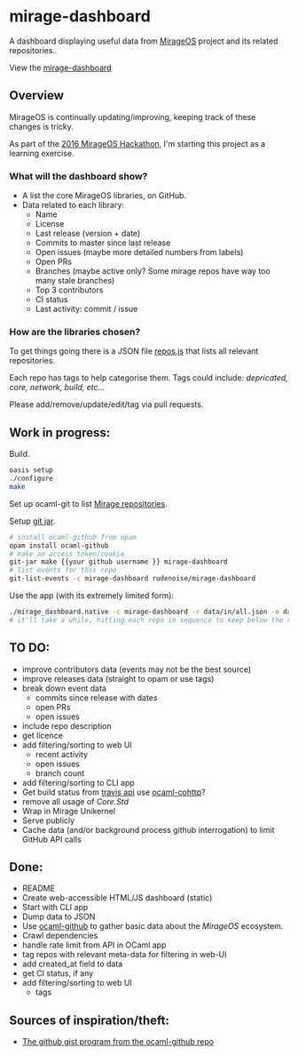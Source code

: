 # mirage-dashboard

A dashboard displaying useful data from
[MirageOS](https://mirage.io/) project and its related
repositories.

View the [mirage-dashboard](http://rudenoise.github.io/mirage-dashboard/)

## Overview

MirageOS is continually updating/improving, keeping track of these
changes is tricky.

As part of the [2016 MirageOS Hackathon](http://canopy.mirage.io),
I'm starting this project as a learning exercise.

### What will the dashboard show?

* A list the core MirageOS libraries, on GitHub.
* Data related to each library:
  * Name
  * License
  * Last release (version + date)
  * Commits to master since last release
  * Open issues (maybe more detailed numbers from labels)
  * Open PRs
  * Branches (maybe active only? Some mirage repos have way too many stale branches)
  * Top 3 contributors
  * CI status
  * Last activity: commit / issue

### How are the libraries chosen?

To get things going there is a JSON file
[repos.js](https://raw.githubusercontent.com/rudenoise/mirage-dashboard/master/data/in/all.json)
that lists all relevant repositories.

Each repo has tags to help categorise them. Tags could include:
_depricated, core, network, build, etc..._

Please add/remove/update/edit/tag via pull requests.

## Work in progress:

Build.

```sh
oasis setup
./configure
make
```

Set up ocaml-git to list [Mirage repositories](https://github.com/mirage).

Setup [git jar](https://github.com/mirage/ocaml-github#git-jar).

```sh
# install ocaml-github from opam
opam install ocaml-github
# make an access token/cookie
git-jar make {{your github username }} mirage-dashboard
# list events for this repo
git-list-events -c mirage-dashboard rudenoise/mirage-dashboard
```

Use the app (with its extremely limited form):

```sh
./mirage_dashboard.native -c mirage-dashboard -r data/in/all.json -o data/out/all.json
# it'll take a while, hitting each repo in sequence to keep below the rate limit
```

## TO DO:

* improve contributors data (events may not be the best source)
* improve releases data (straight to opam or use tags)
* break down event data
  * commits since release with dates
  * open PRs
  * open issues
* include repo description
* get licence
* add filtering/sorting to web UI
  * recent activity
  * open issues
  * branch count
* add filtering/sorting to CLI app
* Get build status from
  [travis api](https://api.travis-ci.org/repositories/mirage/ocaml-cohttp.json?branch=master)
  use [ocaml-cohttp](https://github.com/mirage/ocaml-cohttp)?
* remove all usage of _Core.Std_
* Wrap in Mirage Unikernel
* Serve publicly
* Cache data (and/or background process github interrogation) to limit GitHub API calls

## Done:

* README
* Create web-accessible HTML/JS dashboard (static)
* Start with CLI app
* Dump data to JSON
* Use [ocaml-github](https://github.com/mirage/ocaml-github) to
  gather basic data about the _MirageOS_ ecosystem.
* Crawl dependencies
* handle rate limit from API in OCaml app
* tag repos with relevant meta-data for filtering in web-UI
* add created_at field to data
* get CI status, if any
* add filtering/sorting to web UI
  * tags

## Sources of inspiration/theft:

* [The github gist program from the ocaml-github repo](https://github.com/mirage/ocaml-github/blob/master/gist/gist.ml)
